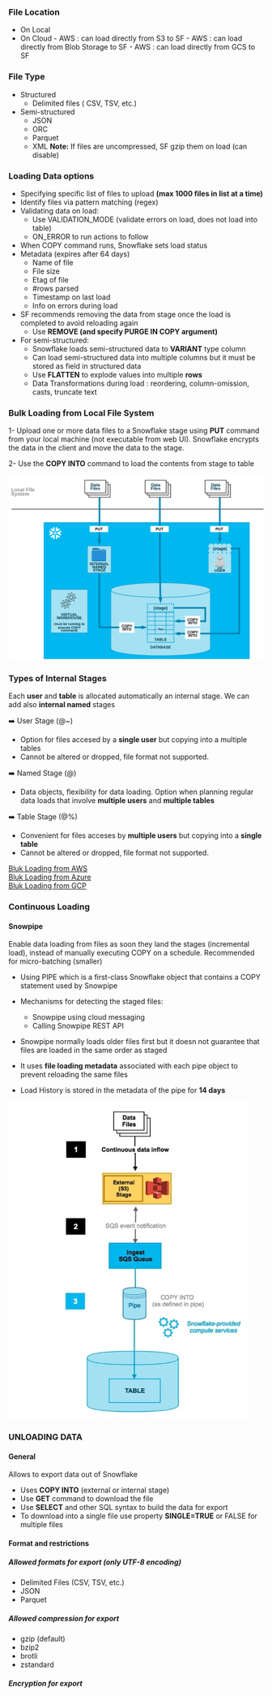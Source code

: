 
### File Location

- On Local
- On Cloud
      - AWS : can load directly from S3 to SF
      - AWS : can load directly from Blob Storage to SF
      - AWS : can load directly from GCS to SF

### File Type

- Structured
     - Delimited files ( CSV, TSV, etc.)
- Semi-structured
     - JSON
     - ORC
     - Parquet
     - XML
**Note:** If files are uncompressed, SF gzip them on load (can disable)

### Loading Data options

- Specifying specific list of files to upload **(max 1000 files in list at a time)**
- Identify files via pattern matching (regex)
- Validating data on load:
    - Use VALIDATION_MODE (validate errors on load, does not load into table)
    - ON_ERROR to run actions to follow
- When COPY command runs, Snowflake sets load status 
- Metadata (expires after 64 days)
    - Name of file
    - File size
    - Etag of file
    - #rows parsed
    - Timestamp on last load
    - Info on errors during load
- SF recommends removing the data from stage once the load is completed to avoid reloading again
    - Use **REMOVE (and specify PURGE IN COPY argument)**
- For semi-structured:
    - Snowflake loads semi-structured data to **VARIANT** type column
    - Can load semi-structured data into multiple columns but it must be stored as field in structured data
    - Use **FLATTEN** to explode values into multiple **rows**
    - Data Transformations during load : reordering, column-omission, casts, truncate text


### Bulk Loading from Local File System

1- Upload one or more data files to a Snowflake stage using **PUT** command from your local machine 
(not executable from web UI).  Snowflake encrypts the data in the client and move the data to the stage.

2- Use the **COPY INTO** command to load the contents from stage to table

![](/assets/bulk_load.png)

### Types of Internal Stages

Each **user** and **table** is allocated automatically an internal stage.  We can add also **internal named** stages

:arrow_right:  User Stage (@~)

- Option for files accesed by a **single user** but copying into a multiple tables
- Cannot be altered or dropped, file format not supported.

:arrow_right:  Named Stage (@)

- Data objects, flexibility for data loading. Option when planning regular data loads that involve **multiple users** and **multiple tables**


:arrow_right: Table Stage (@%)

- Convenient for files acceses by **multiple users** but copying into a **single table**
- Cannot be altered or dropped, file format not supported.

[Bluk Loading from AWS](https://docs.snowflake.com/en/user-guide/data-load-s3.html)\
[Bluk Loading from Azure](https://docs.snowflake.com/en/user-guide/data-load-azure.html)\
[Bluk Loading from GCP](https://docs.snowflake.com/en/user-guide/data-load-gcs.html)


### Continuous Loading

#### Snowpipe

Enable data loading from files as soon they land the stages (incremental load), instead of manually executing COPY on a schedule.
Recommended for micro-batching (smaller)

- Using PIPE which is a first-class Snowflake object that contains a COPY statement used by Snowpipe
- Mechanisms for detecting the staged files:
   - Snowpipe using cloud messaging
   - Calling Snowpipe REST API

- Snowpipe normally loads older files first but it doesn not guarantee that files are loaded in the same order as staged
- It uses **file loading metadata** associated with each pipe object to prevent reloading the same files
- Load History is stored in the metadata of the pipe for **14 days**


![](/assets/snowpipe.png)


### UNLOADING DATA

#### General

Allows to export data out of Snowflake
- Uses **COPY INTO** <location> (external or internal stage)
- Use **GET** command to download the file
- Use **SELECT** and other SQL syntax to build the data for export
- To download into a single file use property **SINGLE=TRUE** or FALSE for multiple files
      
#### Format and restrictions

##### Allowed formats for export (only UTF-8 encoding)
   - Delimited Files (CSV, TSV, etc.)
   - JSON
   - Parquet
      
##### Allowed compression for export
   - gzip (default)
   - bzip2
   - brotli
   - zstandard
      
##### Encryption for export
      
      
   
